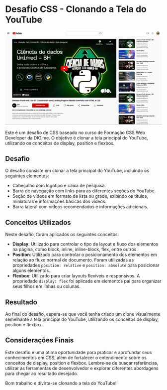 # Desafio CSS - Clonando a Tela do YouTube

![YouTube Clone](./assets/images/preview.png)

Este é um desafio de CSS baseado no curso de Formação CSS Web Developer da DIO.me. O objetivo é clonar a tela principal do YouTube, utilizando os conceitos de display, position e flexbox.

## Desafio

O desafio consiste em clonar a tela principal do YouTube, incluindo os seguintes elementos:

- Cabeçalho com logotipo e caixa de pesquisa.
- Barra de navegação com links para as diferentes seções do YouTube.
- Seção de vídeos em formato de lista ou grade, exibindo os títulos, miniaturas e informações básicas dos vídeos.
- Barra lateral com vídeos recomendados e informações adicionais.

## Conceitos Utilizados

Neste desafio, foram aplicados os seguintes conceitos:

- **Display**: Utilizado para controlar o tipo de layout e fluxo dos elementos na página, como block, inline, inline-block, flex, entre outros.
- **Position**: Utilizado para controlar o posicionamento dos elementos em relação ao fluxo normal do documento. Foram utilizadas as propriedades `position: relative` e `position: absolute` para posicionar alguns elementos.
- **Flexbox**: Utilizado para criar layouts flexíveis e responsivos. A propriedade `display: flex` foi aplicada em elementos pai para organizar seus filhos em linhas ou colunas.

## Resultado

Ao final do desafio, espera-se que você tenha criado um clone visualmente semelhante à tela principal do YouTube, utilizando os conceitos de display, position e flexbox.

## Considerações Finais

Este desafio é uma ótima oportunidade para praticar e aprofundar seus conhecimentos em CSS, além de fortalecer o entendimento sobre os conceitos de display, position e flexbox. Lembre-se de buscar referências, utilizar as ferramentas de desenvolvedor e explorar diferentes abordagens para chegar ao resultado desejado.

Bom trabalho e divirta-se clonando a tela do YouTube!